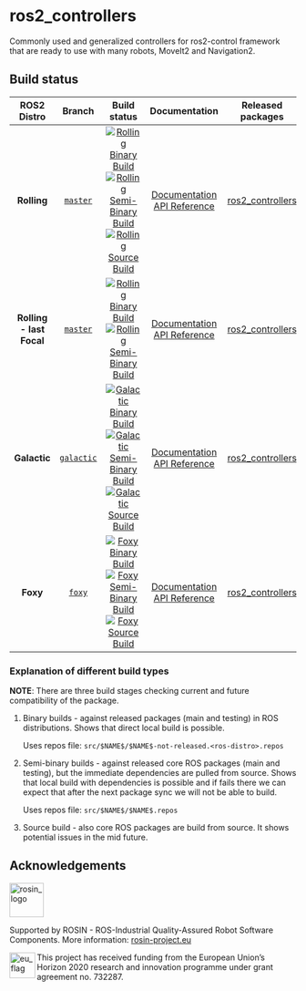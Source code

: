 # ros2_controllers

Commonly used and generalized controllers for ros2-control framework that are ready to use with many robots, MoveIt2 and Navigation2.

## Build status

ROS2 Distro | Branch | Build status | Documentation | Released packages
:---------: | :----: | :----------: | :-----------: | :---------------:
**Rolling** | [`master`](https://github.com/ros-controls/ros2_controllers/tree/rolling) | [![Rolling Binary Build](https://github.com/ros-controls/ros2_controllers/actions/workflows/rolling-binary-build.yml/badge.svg?branch=master)](https://github.com/ros-controls/ros2_controllers/actions/workflows/rolling-binary-build.yml?branch=master) <br /> [![Rolling Semi-Binary Build](https://github.com/ros-controls/ros2_controllers/actions/workflows/rolling-semi-binary-build.yml/badge.svg?branch=master)](https://github.com/ros-controls/ros2_controllers/actions/workflows/rolling-semi-binary-build.yml?branch=master) <br /> [![Rolling Source Build](https://github.com/ros-controls/ros2_controllers/actions/workflows/rolling-source-build.yml/badge.svg?branch=master)](https://github.com/ros-controls/ros2_controllers/actions/workflows/rolling-source-build.yml?branch=master) | [Documentation](https://control.ros.org) <br /> [API Reference](https://control.ros.org/rolling/api/) | [ros2_controllers](https://index.ros.org/p/ros2_controllers/#rolling)
**Rolling - last Focal** | [`master`](https://github.com/ros-controls/ros2_controllers/tree/master) | [![Rolling Binary Build](https://github.com/ros-controls/ros2_controllers/actions/workflows/rolling-binary-build-last-focal.yml/badge.svg?branch=master)](https://github.com/ros-controls/ros2_controllers/actions/workflows/rolling-binary-build-last-focal.yml?branch=master) <br /> [![Rolling Semi-Binary Build](https://github.com/ros-controls/ros2_controllers/actions/workflows/rolling-semi-binary-build-last-focal.yml/badge.svg?branch=master)](https://github.com/ros-controls/ros2_controllers/actions/workflows/rolling-semi-binary-build-last-focal.yml?branch=master) | [Documentation](https://control.ros.org) <br /> [API Reference](https://control.ros.org/rolling/api/) | [ros2_controllers](https://index.ros.org/p/ros2_controllers/#rolling)
**Galactic** | [`galactic`](https://github.com/ros-controls/ros2_controllers/tree/galactic) | [![Galactic Binary Build](https://github.com/ros-controls/ros2_controllers/actions/workflows/galactic-binary-build.yml/badge.svg?branch=galactic)](https://github.com/ros-controls/ros2_controllers/actions/workflows/galactic-binary-build.yml?branch=galactic) <br /> [![Galactic Semi-Binary Build](https://github.com/ros-controls/ros2_controllers/actions/workflows/galactic-semi-binary-build.yml/badge.svg?branch=galactic)](https://github.com/ros-controls/ros2_controllers/actions/workflows/galactic-semi-binary-build.yml?branch=galactic) <br /> [![Galactic Source Build](https://github.com/ros-controls/ros2_controllers/actions/workflows/galactic-source-build.yml/badge.svg?branch=galactic)](https://github.com/ros-controls/ros2_controllers/actions/workflows/galactic-source-build.yml?branch=galactic) | [Documentation](https://control.ros.org/galactic/) <br /> [API Reference](https://control.ros.org/galactic/api/) | [ros2_controllers](https://index.ros.org/p/ros2_controllers/#galactic)
**Foxy** | [`foxy`](https://github.com/ros-controls/ros2_controllers/tree/foxy) | [![Foxy Binary Build](https://github.com/ros-controls/ros2_controllers/actions/workflows/foxy-binary-build.yml/badge.svg?branch=foxy)](https://github.com/ros-controls/ros2_controllers/actions/workflows/foxy-binary-build.yml?branch=foxy) <br /> [![Foxy Semi-Binary Build](https://github.com/ros-controls/ros2_controllers/actions/workflows/foxy-semi-binary-build.yml/badge.svg?branch=foxy)](https://github.com/ros-controls/ros2_controllers/actions/workflows/foxy-semi-binary-build.yml?branch=foxy) <br /> [![Foxy Source Build](https://github.com/ros-controls/ros2_controllers/actions/workflows/foxy-source-build.yml/badge.svg?branch=foxy)](https://github.com/ros-controls/ros2_controllers/actions/workflows/foxy-source-build.yml?branch=foxy) | [Documentation](https://control.ros.org/foxy/) <br /> [API Reference](https://control.ros.org/foxy/api/) | [ros2_controllers](https://index.ros.org/p/ros2_controllers/#foxy)


### Explanation of different build types

**NOTE**: There are three build stages checking current and future compatibility of the package.

1. Binary builds - against released packages (main and testing) in ROS distributions. Shows that direct local build is possible.

   Uses repos file: `src/$NAME$/$NAME$-not-released.<ros-distro>.repos`

1. Semi-binary builds - against released core ROS packages (main and testing), but the immediate dependencies are pulled from source.
   Shows that local build with dependencies is possible and if fails there we can expect that after the next package sync we will not be able to build.

   Uses repos file: `src/$NAME$/$NAME$.repos`

1. Source build - also core ROS packages are build from source. It shows potential issues in the mid future.


## Acknowledgements

<!--
    ROSIN acknowledgement from the ROSIN press kit
    @ https://github.com/rosin-project/press_kit
-->

<a href="http://rosin-project.eu">
  <img src="http://rosin-project.eu/wp-content/uploads/rosin_ack_logo_wide.png"
       alt="rosin_logo" height="60" >
</a>

Supported by ROSIN - ROS-Industrial Quality-Assured Robot Software Components.
More information: <a href="http://rosin-project.eu">rosin-project.eu</a>

<img src="http://rosin-project.eu/wp-content/uploads/rosin_eu_flag.jpg"
     alt="eu_flag" height="45" align="left" >

This project has received funding from the European Union’s Horizon 2020
research and innovation programme under grant agreement no. 732287.
